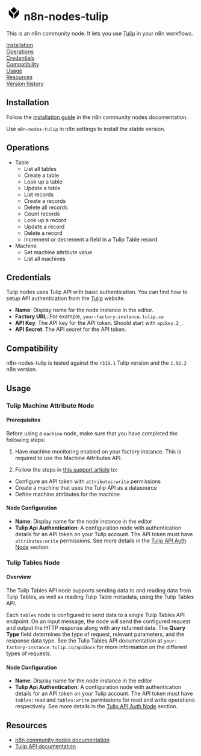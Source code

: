 # <img src="nodes/Tulip/tulip.svg"  height="40"> n8n-nodes-tulip

This is an n8n community node. It lets you use [Tulip](https://tulip.co) in your n8n workflows.

[Installation](#installation)  
[Operations](#operations)  
[Credentials](#credentials)  
[Compatibility](#compatibility)  
[Usage](#usage)  
[Resources](#resources)  
[Version history](#version-history)

## Installation

Follow the [installation guide](https://docs.n8n.io/integrations/community-nodes/installation/) in the n8n community nodes documentation.

Use `n8n-nodes-tulip` in n8n settings to install the stable version.

## Operations

* Table
  * List all tables
  * Create a table
  * Look up a table
  * Update a table
  * List records
  * Create a records
  * Delete all records
  * Count records
  * Look up a record
  * Update a record
  * Delete a record
  * Increment or decrement a field in a Tulip Table record
* Machine
  * Set machine attribute value
  * List all machines

## Credentials

Tulip nodes uses Tulip API with basic authentication. You can find how to setup API authentication from the [Tulip](https://support.tulip.co/docs/setting-up-a-tulip-api) website.

- **Name**: Display name for the node instance in the editor.
- **Factory URL**: For example, `your-factory-instance.tulip.co`
- **API Key**: The API key for the API token. Should start with `apikey.2_`.
- **API Secret**: The API secret for the API token.

## Compatibility

n8n-nodes-tulip is tested against the `r319.1` Tulip version and the `1.92.2` n8n version.

## Usage

### Tulip Machine Attribute Node

#### Prerequisites
Before using a `machine` node, make sure that you have completed the following steps:

1. Have machine monitoring enabled on your factory instance. This is required to use the Machine Attributes API.

2. Follow the steps in [this support article](https://support.tulip.co/en/articles/5007794-how-to-use-the-machine-attributes-api) to:

  - Configure an API token with `attributes:write` permissions
  - Create a machine that uses the Tulip API as a datasource
  - Define machine attributes for the machine

#### Node Configuration

- **Name**: Display name for the node instance in the editor
- **Tulip Api Authentication**: A configuration node with authentication details for an API token on your Tulip account. The API token must have `attributes:write` permissions. See more details in the [Tulip API Auth Node](#tulip-api-auth-node) section.

### Tulip Tables Node

#### Overview

The Tulip Tables API node supports sending data to and reading data from Tulip Tables, as well as reading Tulip Table metadata, using the Tulip Tables API.

Each `tables` node is configured to send data to a single Tulip Tables API endpoint. On an input message, the node will send the configured request and output the HTTP response along with any returned data. The **Query Type** field determines the type of request, relevant parameters, and the response data type. See the Tulip Tables API documentation at `your-factory-instance.tulip.co/apiDocs` for more information on the different types of requests.

#### Node Configuration

- **Name**: Display name for the node instance in the editor
- **Tulip Api Authentication**: A configuration node with authentication details for an API token on your Tulip account. The API token must have `tables:read` and `tables:write` permissions for read and write operations respectively. See more details in the [Tulip API Auth Node](#tulip-api-auth-node) section.

## Resources

* [n8n community nodes documentation](https://docs.n8n.io/integrations/community-nodes/)
* [Tulip API documentation](https://support.tulip.co/docs/setting-up-a-tulip-api)
